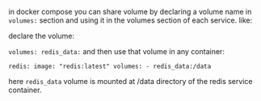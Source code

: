 in docker compose you can share volume by declaring a volume name in `volumes:` section and using it in the volumes section of each service. like:


declare the volume:

`
volumes:
  redis_data:
`
and then use that volume in any container:

`
redis:
    image: "redis:latest"
    volumes:
      - redis_data:/data
`

here `redis_data` volume is mounted at /data directory of the redis service container.

